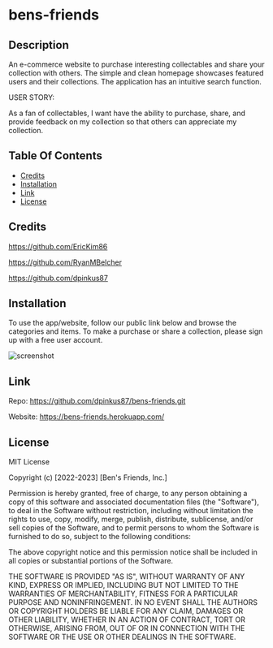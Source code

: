 # bens-friends

## Description

An e-commerce website to purchase interesting collectables and share your collection with 
others.  The simple and clean homepage showcases featured users and their collections.  The 
application has an intuitive search function.

USER STORY:

As a fan of collectables, I want have the ability to purchase, share, and provide feedback on my collection so that others can appreciate my collection.

## Table Of Contents

- [Credits](#credits)
- [Installation](#installation)
- [Link](#link)
- [License](#license)

## Credits

https://github.com/EricKim86

https://github.com/RyanMBelcher

https://github.com/dpinkus87

## Installation

To use the app/website, follow our public link below and browse the categories and items. To make a purchase or share a collection, please sign up with a free user account. 


![screenshot](./public/images/Sign-up-image.png)

## Link

Repo: 
https://github.com/dpinkus87/bens-friends.git

Website:
https://bens-friends.herokuapp.com/

## License

MIT License

Copyright (c) [2022-2023] [Ben's Friends, Inc.]

Permission is hereby granted, free of charge, to any person obtaining
a copy of this software and associated documentation files (the
"Software"), to deal in the Software without restriction, including
without limitation the rights to use, copy, modify, merge, publish,
distribute, sublicense, and/or sell copies of the Software, and to
permit persons to whom the Software is furnished to do so, subject to
the following conditions:

The above copyright notice and this permission notice shall be
included in all copies or substantial portions of the Software.

THE SOFTWARE IS PROVIDED "AS IS", WITHOUT WARRANTY OF ANY KIND,
EXPRESS OR IMPLIED, INCLUDING BUT NOT LIMITED TO THE WARRANTIES OF
MERCHANTABILITY, FITNESS FOR A PARTICULAR PURPOSE AND
NONINFRINGEMENT. IN NO EVENT SHALL THE AUTHORS OR COPYRIGHT HOLDERS BE
LIABLE FOR ANY CLAIM, DAMAGES OR OTHER LIABILITY, WHETHER IN AN ACTION
OF CONTRACT, TORT OR OTHERWISE, ARISING FROM, OUT OF OR IN CONNECTION
WITH THE SOFTWARE OR THE USE OR OTHER DEALINGS IN THE SOFTWARE.
